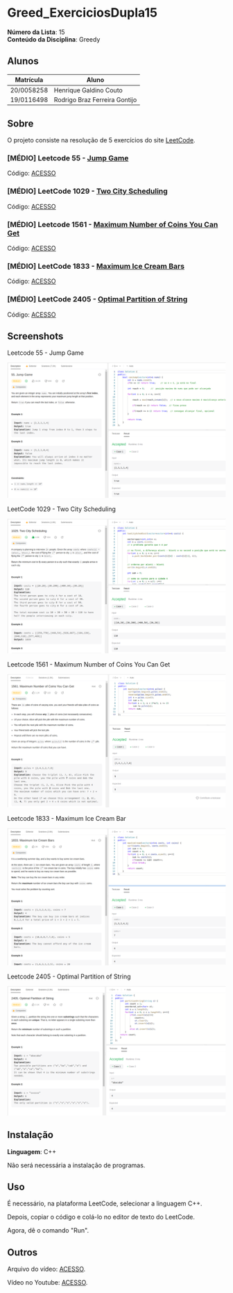 # Greed_ExerciciosDupla15

**Número da Lista**: 15<br>
**Conteúdo da Disciplina**: Greedy<br>

## Alunos
|Matrícula | Aluno |
| -- | -- |
| 20/0058258  |  Henrique Galdino Couto |
| 19/0116498  |  Rodrigo Braz Ferreira Gontijo |

## Sobre 
O projeto consiste na resolução de 5 exercícios do site [LeetCode](https://leetcode.com/problemset/all/).

### [MÉDIO] Leetcode 55 - [Jump Game](https://leetcode.com/problems/jump-game/)

Código: [ACESSO](/codigos/55.cpp)<br>
    
### [MÉDIO] LeetCode 1029 - [Two City Scheduling](https://leetcode.com/problems/two-city-scheduling/)

Código: [ACESSO](/codigos/1029.cpp)<br>

### [MÉDIO] Leetcode 1561 - [Maximum Number of Coins You Can Get](https://leetcode.com/problems/maximum-number-of-coins-you-can-get/)

Código: [ACESSO](/codigos/1561.cpp)<br>
    
### [MÉDIO] LeetCode 1833 - [Maximum Ice Cream Bars](https://leetcode.com/problems/maximum-ice-cream-bars/)

Código: [ACESSO](/codigos/1833.cpp)<br>

### [MÉDIO] LeetCode 2405 - [Optimal Partition of String](https://leetcode.com/problems/optimal-partition-of-string/)

Código: [ACESSO](/codigos/2405.cpp)<br>
    

## Screenshots
Leetcode 55 - Jump Game<br>

![image](/assets/55.png)

LeetCode 1029 - Two City Scheduling<br>

![image](/assets/1029.png)

Leetcode 1561 - Maximum Number of Coins You Can Get<br>

![image](/assets/1561.png)

Leetcode 1833 - Maximum Ice Cream Bar<br>

![image](/assets/1833.png)

Leetcode 2405 - Optimal Partition of String<br>

![image](/assets/2405.png)

## Instalação 
**Linguagem**: C++<br>

Não será necessária a instalação de programas.
## Uso 

É necessário, na plataforma LeetCode, selecionar a linguagem C++.<br>

Depois, copiar o código e colá-lo no editor de texto do LeetCode.<br>

Agora, dê o comando "Run".

## Outros 

Arquivo do vídeo: [ACESSO](apresentacao-greedy.mp4).

Vídeo no Youtube: [ACESSO](https://www.youtube.com/watch?v=X2gsDK93-2s).




